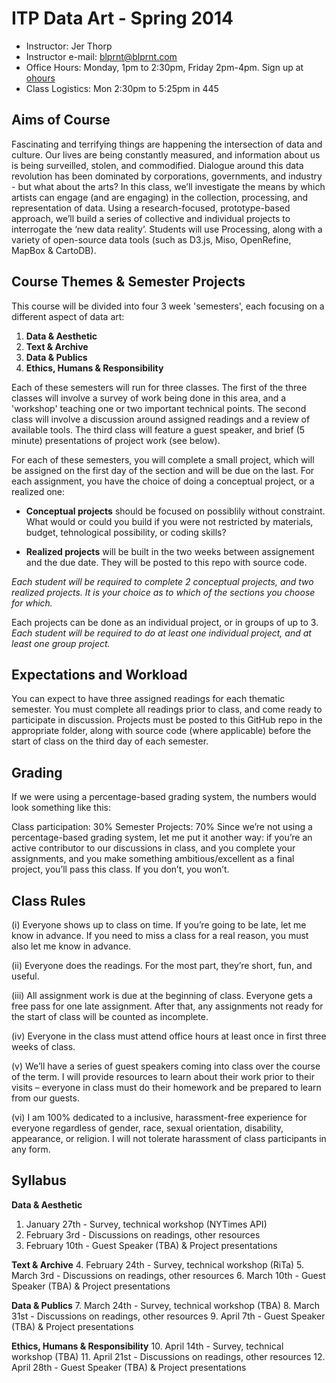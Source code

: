 # ITP Data Art - Spring 2014

* Instructor: Jer Thorp
* Instructor e-mail: blprnt@blprnt.com
* Office Hours: Monday, 1pm to 2:30pm, Friday 2pm-4pm. Sign up at [ohours](http://ohours.org/blprnt)
* Class Logistics: Mon 2:30pm to 5:25pm in 445

## Aims of Course

Fascinating and terrifying things are happening the intersection of data and culture. Our lives are being constantly measured, and information about us is being surveilled, stolen, and commodified. Dialogue around this data revolution has been dominated by corporations, governments, and industry - but what about the arts? In this class, we’ll investigate the means by which artists can engage (and are engaging) in the collection, processing, and representation of data. Using a research-focused, prototype-based approach, we’ll build a series of collective and individual projects to interrogate the ‘new data reality’. Students will use Processing, along with a variety of open-source data tools (such as D3.js, Miso, OpenRefine, MapBox & CartoDB).

## Course Themes & Semester Projects

This course will be divided into four 3 week 'semesters', each focusing on a different aspect of data art:

1. **Data & Aesthetic**
2. **Text & Archive**
3. **Data & Publics**
4. **Ethics, Humans & Responsibility**

Each of these semesters will run for three classes. The first of the three classes will involve a survey of work being done in this area, and a 'workshop' teaching one or two important technical points. The second class will involve a discussion around assigned readings and a review of available tools. The third class will feature a guest speaker, and brief (5 minute) presentations of project work (see below).

For each of these semesters, you will complete a small project, which will be assigned on the first day of the section and will be due on the last. For each assignment, you have the choice of doing a conceptual project, or a realized one:

* **Conceptual projects** should be focused on possiblily without constraint. What would or could you build if you were not restricted by materials, budget, tehnological possibility, or coding skills?

* **Realized projects** will be built in the two weeks between assignement and the due date. They will be posted to this repo with source code.

*Each student will be required to complete 2 conceptual projects, and two realized projects. It is your choice as to which of the sections you choose for which.*

Each projects can be done as an individual project, or in groups of up to 3. *Each student will be required to do at least one individual project, and at least one group project.* 

## Expectations and Workload

You can expect to have three assigned readings for each thematic semester. You must complete all readings prior to class, and come ready to participate in discussion. Projects must be posted to this GitHub repo in the appropriate folder, along with source code (where applicable) before the start of class on the third day of each semester. 

## Grading

If we were using a percentage-based grading system, the numbers would look something like this:

Class participation: 30%
Semester Projects: 70%
Since we’re not using a percentage-based grading system, let me put it another way: if you’re an active contributor to our discussions in class, and you complete your assignments, and you make something ambitious/excellent as a final project, you’ll pass this class. If you don’t, you won’t.

## Class Rules

(i) Everyone shows up to class on time. If you’re going to be late, let me know in advance. If you need to miss a class for a real reason, you must also let me know in advance.

(ii) Everyone does the readings. For the most part, they’re short, fun, and useful.

(iii) All assignment work is due at the beginning of class. Everyone gets a free pass for one late assignment. After that, any assignments not ready for the start of class will be counted as incomplete.

(iv) Everyone in the class must attend office hours at least once in first three weeks of class.

(v) We’ll have a series of guest speakers coming into class over the course of the term. I will provide resources to learn about their work prior to their visits – everyone in class must do their homework and be prepared to learn from our guests.

(vi) I am 100% dedicated to a inclusive, harassment-free experience for everyone regardless of gender, race, sexual orientation, disability, appearance, or religion. I will not tolerate harassment of class participants in any form.

## Syllabus

**Data & Aesthetic**
1. January 27th - Survey, technical workshop (NYTimes API)
2. February 3rd - Discussions on readings, other resources
3. February 10th - Guest Speaker (TBA) & Project presentations
 
**Text & Archive**
4. February 24th - Survey, technical workshop (RiTa)
5. March 3rd - Discussions on readings, other resources
6. March 10th - Guest Speaker (TBA) & Project presentations

**Data & Publics**
7. March 24th - Survey, technical workshop (TBA)
8. March 31st - Discussions on readings, other resources
9. April 7th - Guest Speaker (TBA) & Project presentations

**Ethics, Humans & Responsibility**
10. April 14th - Survey, technical workshop (TBA)
11. April 21st - Discussions on readings, other resources
12. April 28th - Guest Speaker (TBA) & Project presentations
